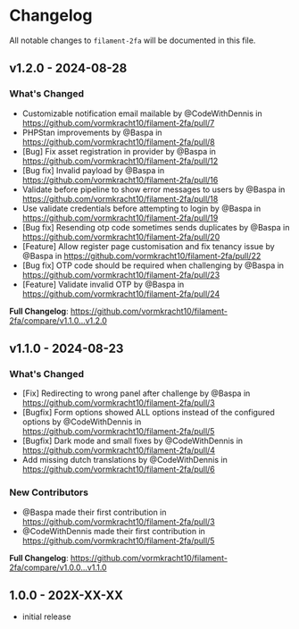 # Changelog

All notable changes to `filament-2fa` will be documented in this file.

## v1.2.0 - 2024-08-28

### What's Changed

* Customizable notification email mailable by @CodeWithDennis in https://github.com/vormkracht10/filament-2fa/pull/7
* PHPStan improvements by @Baspa in https://github.com/vormkracht10/filament-2fa/pull/8
* [Bug] Fix asset registration in provider by @Baspa in https://github.com/vormkracht10/filament-2fa/pull/12
* [Bug fix] Invalid payload by @Baspa in https://github.com/vormkracht10/filament-2fa/pull/16
* Validate before pipeline to show error messages to users by @Baspa in https://github.com/vormkracht10/filament-2fa/pull/18
* Use validate credentials before attempting to login by @Baspa in https://github.com/vormkracht10/filament-2fa/pull/19
* [Bug fix] Resending otp code sometimes sends duplicates by @Baspa in https://github.com/vormkracht10/filament-2fa/pull/20
* [Feature] Allow register page customisation and fix tenancy issue by @Baspa in https://github.com/vormkracht10/filament-2fa/pull/22
* [Bug fix] OTP code should be required when challenging by @Baspa in https://github.com/vormkracht10/filament-2fa/pull/23
* [Feature] Validate invalid OTP by @Baspa in https://github.com/vormkracht10/filament-2fa/pull/24

**Full Changelog**: https://github.com/vormkracht10/filament-2fa/compare/v1.1.0...v1.2.0

## v1.1.0 - 2024-08-23

### What's Changed

* [Fix] Redirecting to wrong panel after challenge by @Baspa in https://github.com/vormkracht10/filament-2fa/pull/3
* [Bugfix] Form options showed ALL options instead of the configured options by @CodeWithDennis in https://github.com/vormkracht10/filament-2fa/pull/5
* [Bugfix] Dark mode and small fixes by @CodeWithDennis in https://github.com/vormkracht10/filament-2fa/pull/4
* Add missing dutch translations by @CodeWithDennis in https://github.com/vormkracht10/filament-2fa/pull/6

### New Contributors

* @Baspa made their first contribution in https://github.com/vormkracht10/filament-2fa/pull/3
* @CodeWithDennis made their first contribution in https://github.com/vormkracht10/filament-2fa/pull/5

**Full Changelog**: https://github.com/vormkracht10/filament-2fa/compare/v1.0.0...v1.1.0

## 1.0.0 - 202X-XX-XX

- initial release
